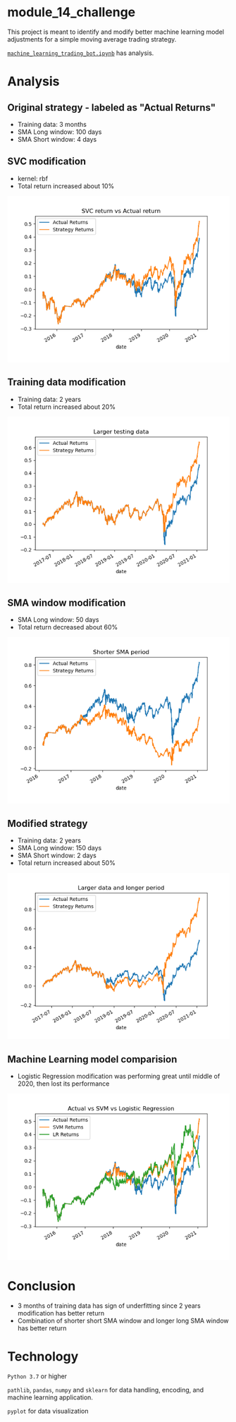 # module_14_challenge

This project is meant to identify and modify better machine learning model adjustments for a simple moving average trading strategy.

[`machine_learning_trading_bot.ipynb`](machine_learning_trading_bot.ipynb) has analysis.

# Analysis

## Original strategy - labeled as "Actual Returns"
- Training data: 3 months
- SMA Long window: 100 days
- SMA Short window: 4 days

## SVC modification
- kernel: rbf
- Total return increased about 10%

![SVC modification](Resources/svc_return.png)

## Training data modification
- Training data: 2 years
- Total return increased about 20%

![2 Years training data](Resources/svc_return_2years.png)

## SMA window modification
- SMA Long window: 50 days
- Total return decreased about 60%

![SMA long window 50 days](Resources/svc_return_different_window.png)

## Modified strategy
- Training data: 2 years
- SMA Long window: 150 days
- SMA Short window: 2 days
- Total return increased about 50%

![Modified strategy](Resources/svc_return_combined.png)

## Machine Learning model comparision
- Logistic Regression modification was performing great until middle of 2020, then lost its performance

![ML comparision](Resources/ml_comparision.png)

# Conclusion

- 3 months of training data has sign of underfitting since 2 years modification has better return
- Combination of shorter short SMA window and longer long SMA window has better return

# Technology

`Python 3.7` or higher

`pathlib`, `pandas`, `numpy` and `sklearn` for data handling, encoding, and machine learning application.

`pyplot` for data visualization